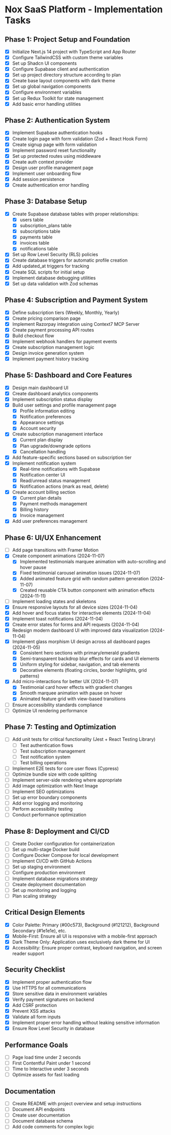 # Nox SaaS Platform - Implementation Tasks

## Phase 1: Project Setup and Foundation
- [x] Initialize Next.js 14 project with TypeScript and App Router
- [x] Configure TailwindCSS with custom theme variables
- [x] Set up Shadcn UI components
- [x] Configure Supabase client and authentication
- [x] Set up project directory structure according to plan
- [x] Create base layout components with dark theme
- [x] Set up global navigation components
- [x] Configure environment variables
- [x] Set up Redux Toolkit for state management
- [x] Add basic error handling utilities

## Phase 2: Authentication System
- [x] Implement Supabase authentication hooks
- [x] Create login page with form validation (Zod + React Hook Form)
- [x] Create signup page with form validation
- [x] Implement password reset functionality
- [x] Set up protected routes using middleware
- [x] Create auth context provider
- [x] Design user profile management page
- [x] Implement user onboarding flow
- [x] Add session persistence
- [x] Create authentication error handling

## Phase 3: Database Setup
- [x] Create Supabase database tables with proper relationships:
  - [x] users table
  - [x] subscription_plans table
  - [x] subscriptions table
  - [x] payments table
  - [x] invoices table
  - [x] notifications table
- [x] Set up Row Level Security (RLS) policies
- [x] Create database triggers for automatic profile creation
- [x] Add updated_at triggers for tracking
- [x] Create SQL scripts for initial setup
- [x] Implement database debugging utilities
- [x] Set up data validation with Zod schemas

## Phase 4: Subscription and Payment System
- [x] Define subscription tiers (Weekly, Monthly, Yearly)
- [x] Create pricing comparison page
- [x] Implement Razorpay integration using Context7 MCP Server
- [x] Create payment processing API routes
- [x] Build checkout flow
- [x] Implement webhook handlers for payment events
- [x] Create subscription management logic
- [x] Design invoice generation system
- [x] Implement payment history tracking

## Phase 5: Dashboard and Core Features
- [x] Design main dashboard UI
- [x] Create dashboard analytics components
- [x] Implement subscription status display
- [x] Build user settings and profile management page
  - [x] Profile information editing
  - [x] Notification preferences
  - [x] Appearance settings
  - [x] Account security
- [x] Create subscription management interface
  - [x] Current plan display
  - [x] Plan upgrade/downgrade options
  - [x] Cancellation handling
- [x] Add feature-specific sections based on subscription tier
- [x] Implement notification system
  - [x] Real-time notifications with Supabase
  - [x] Notification center UI
  - [x] Read/unread status management
  - [x] Notification actions (mark as read, delete)
- [x] Create account billing section
  - [x] Current plan details
  - [x] Payment methods management
  - [x] Billing history
  - [x] Invoice management
- [x] Add user preferences management

## Phase 6: UI/UX Enhancement
- [ ] Add page transitions with Framer Motion
- [x] Create component animations (2024-11-07)
  - [x] Implemented testimonials marquee animation with auto-scrolling and hover pause
  - [x] Fixed testimonial carousel animation issues (2024-11-07)
  - [x] Added animated feature grid with random pattern generation (2024-11-07)
  - [x] Created reusable CTA button component with animation effects (2024-11-11)
- [ ] Implement loading states and skeletons
- [x] Ensure responsive layouts for all device sizes (2024-11-04)
- [x] Add hover and focus states for interactive elements (2024-11-04)
- [x] Implement toast notifications (2024-11-04)
- [x] Create error states for forms and API requests (2024-11-04)
- [x] Redesign modern dashboard UI with improved data visualization (2024-11-04)
- [x] Implement glass morphism UI design across all dashboard pages (2024-11-05)
  - [x] Consistent hero sections with primary/emerald gradients
  - [x] Semi-transparent backdrop blur effects for cards and UI elements
  - [x] Uniform styling for sidebar, navigation, and tab elements
  - [x] Decorative elements (floating circles, border highlights, grid patterns)
- [x] Add micro-interactions for better UX (2024-11-07)
  - [x] Testimonial card hover effects with gradient changes
  - [x] Smooth marquee animation with pause on hover
  - [x] Animated feature grid with view-based transitions
- [ ] Ensure accessibility standards compliance
- [ ] Optimize UI rendering performance

## Phase 7: Testing and Optimization
- [ ] Add unit tests for critical functionality (Jest + React Testing Library)
  - [ ] Test authentication flows
  - [ ] Test subscription management
  - [ ] Test notification system
  - [ ] Test billing operations
- [ ] Implement E2E tests for core user flows (Cypress)
- [ ] Optimize bundle size with code splitting
- [ ] Implement server-side rendering where appropriate
- [ ] Add image optimization with Next Image
- [ ] Implement SEO optimizations
- [ ] Set up error boundary components
- [ ] Add error logging and monitoring
- [ ] Perform accessibility testing
- [ ] Conduct performance optimization

## Phase 8: Deployment and CI/CD
- [ ] Create Docker configuration for containerization
- [ ] Set up multi-stage Docker build
- [ ] Configure Docker Compose for local development
- [ ] Implement CI/CD with GitHub Actions
- [ ] Set up staging environment
- [ ] Configure production environment
- [ ] Implement database migrations strategy
- [ ] Create deployment documentation
- [ ] Set up monitoring and logging
- [ ] Plan scaling strategy

## Critical Design Elements
- [x] Color Palette: Primary (#00c573), Background (#121212), Background Secondary (#1e1e1e), etc.
- [x] Mobile-First: Ensure all UI is responsive with a mobile-first approach
- [x] Dark Theme Only: Application uses exclusively dark theme for UI
- [x] Accessibility: Ensure proper contrast, keyboard navigation, and screen reader support

## Security Checklist
- [x] Implement proper authentication flow
- [x] Use HTTPS for all communications
- [x] Store sensitive data in environment variables
- [x] Verify payment signatures on backend
- [x] Add CSRF protection
- [x] Prevent XSS attacks
- [x] Validate all form inputs
- [x] Implement proper error handling without leaking sensitive information
- [x] Ensure Row Level Security in database

## Performance Goals
- [ ] Page load time under 2 seconds
- [ ] First Contentful Paint under 1 second
- [ ] Time to Interactive under 3 seconds
- [ ] Optimize assets for fast loading

## Documentation
- [ ] Create README with project overview and setup instructions
- [ ] Document API endpoints
- [ ] Create user documentation
- [ ] Document database schema
- [ ] Add code comments for complex logic 